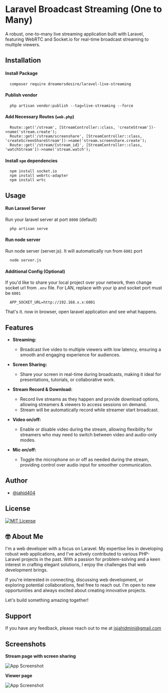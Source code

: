 # Laravel Broadcast Streaming (One to Many)

A robust, one-to-many live streaming application built with Laravel, featuring WebRTC and Socket.io for real-time broadcast streaming to multiple viewers.

## Installation

#### Install Package

```
  composer require dreamersdesire/laravel-live-streaming
```

#### Publish vendor

```
  php artisan vendor:publish --tag=live-streaming --force
```

#### Add Necessary Routes (`web.php`)

```
  Route::get('/stream', [StreamController::class, 'createStream'])->name('stream.create');
  Route::get('/stream/screenshare', [StreamController::class, 'createScreenShareStream'])->name('stream.screenshare.create');
  Route::get('/stream/{stream_id}', [StreamController::class, 'watchStream'])->name('stream.watch');
```

#### Install `npm` dependencies

```
  npm install socket.io
  npm install webrtc-adapter
  npm install wrtc
```

## Usage

#### Run Laravel Server

Run your laravel server at port `8000` (default)

```
  php artisan serve
```

#### Run node server

Run node server (server.js). It will automatically run from `6001` port

```
  node server.js
```

#### Additional Config (Optional)

If you'd like to share your local project over your network, then change socket url from `.env` file.
For LAN, replace with your ip and socket port must be `6001`

```
  APP_SOCKET_URL=http://192.168.x.x:6001
```

That's it. now in browser, open laravel application and see what happens.

## Features

- **Streaming:**

  - Broadcast live video to multiple viewers with low latency, ensuring a smooth and engaging experience for audiences.

- **Screen Sharing:**

  - Share your screen in real-time during broadcasts, making it ideal for presentations, tutorials, or collaborative work.

- **Stream Record & Download:**

  - Record live streams as they happen and provide download options, allowing streamers & viewers to access sessions on demand.
  - Stream will be automatically record while streamer start broadcast.

- **Video on/off:**

  - Enable or disable video during the stream, allowing flexibility for streamers who may need to switch between video and audio-only modes.

- **Mic on/off:**
  - Toggle the microphone on or off as needed during the stream, providing control over audio input for smoother communication.

## Author

- [@jahid404](https://www.github.com/jahid404)

## License

[![MIT License](https://img.shields.io/badge/License-MIT-green.svg)](https://raw.githubusercontent.com/jahid404/EasyBreezyBlogs/main/LICENSE)

## 🤓 About Me

I'm a web developer with a focus on Laravel. My expertise lies in developing robust web applications, and I've actively contributed to various PHP-Laravel projects in the past. With a passion for problem-solving and a keen interest in crafting elegant solutions, I enjoy the challenges that web development brings.

If you're interested in connecting, discussing web development, or exploring potential collaborations, feel free to reach out. I'm open to new opportunities and always excited about creating innovative projects.

Let's build something amazing together!

## Support

If you have any feedback, please reach out to me at jsjahidmini@gmail.com

## Screenshots

**Stream page with screen sharing**

![App Screenshot](https://blogger.googleusercontent.com/img/b/R29vZ2xl/AVvXsEjN0uepg2UsjdTXX3TauSBcihBzAbnltIlF6DOGaeDMCEysjpe6qwbktPpBEqxCkcIflFlFnm_4hJCCk3mdec4eBxMvUViGjnhPiefpQ2OJF8h_kBeI2nj5hQPELYD7Gz12_TkFeE6ihgh5ra-GUiBgDVxNAUO_ArsbPOl7QL0sTWfEZy5Nvboq_7S7_VY)

**Viewer page**

![App Screenshot](https://blogger.googleusercontent.com/img/b/R29vZ2xl/AVvXsEi5_OVzjNT7PpKp257bBqjvcvgzGe_SAzIhO6s4UoQ8hBzTvW1Moz5yoeHnkhYeS6_kyVaEIpVHbrjF3uEaKzdpLQ-rnkrK834qElYPE2wyk0joQygtium0xbdZxb4K5nmyhysEGeOaLeqvtmHx2ZyJ243YNrKXNZfAxfavnqCTyDPH7jqwOGAw_MiMrPw)
